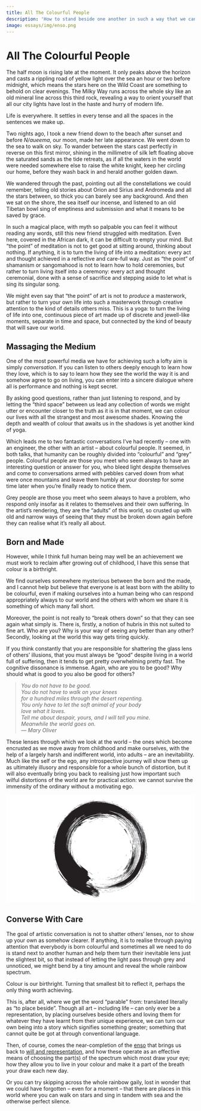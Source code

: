 ```yaml
---
title: All The Colourful People
description: 'How to stand beside one another in such a way that we can help the other turn to face the light in such a way that we refract it to produce the full rainbow spectrum.'
image: essays/img/enso.png
---
```


# All The Colourful People

The half moon is rising late at the moment. It only peaks above the horizon and casts a rippling road of yellow light over the sea an hour or two before midnight, which means the stars here on the Wild Coast are something to behold on clear evenings. The Milky Way runs across the whole sky like an old mineral line across this third rock, revealing a way to orient yourself that all our city lights have lost in the haste and hurry of modern life.

Life is everywhere. It settles in every tense and all the spaces in the sentences we make up.

Two nights ago, I took a new friend down to the beach after sunset and before _N/aueema_, our moon, made her late appearance. We went down to the sea to walk on sky. To wander between the stars cast perfectly in reverse on this first mirror, shining in the millimetre of silk left floating above the saturated sands as the tide retreats, as if all the waters in the world were needed somewhere else to raise the white knight, keep her circling our home, before they wash back in and herald another golden dawn.

We wandered through the past, pointing out all the constellations we could remember, telling old stories about Orion and Sirius and Andromeda and all the stars between, so thick you can barely see any background. And then we sat on the shore, the sea itself our incense, and listened to an old Tibetan bowl sing of emptiness and submission and what it means to be saved by grace.

In such a magical place, with myth so palpable you can feel it without reading any words, still this new friend struggled with meditation. Even here, covered in the African dark, it can be difficult to empty your mind. But “the point” of meditation is not to get good at sitting around, thinking about nothing. If anything, it is to turn the living of life into a meditation: every act and thought achieved in a reflective and care-full way. Just as “the point” of shamanism or sangomahood is not to learn how to hold ceremonies, but rather to turn living itself into a ceremony: every act and thought ceremonial, done with a sense of sacrifice and stepping aside to let what is sing its singular song.

We might even say that “the point” of art is not to _produce_ a masterwork, but rather to turn your own life into such a masterwork through creative attention to the kind of details others miss. This is a yoga: to turn the living of life into one, continuous piece of art made up of discrete and jewell-like moments, separate in time and space, but connected by the kind of beauty that will save our world.

## Massaging the Medium

One of the most powerful media we have for achieving such a lofty aim is simply _conversation_. If you can listen to others deeply enough to learn how they love, which is to say to learn how they see the world the way it is and somehow agree to go on living, you can enter into a sincere dialogue where all is performance and nothing is kept secret.

By asking good questions, rather than just listening to respond, and by letting the “third space” between us lead any collection of words we might utter or encounter closer to the truth as it is in that moment, we can colour our lives with all the strangest and most awesome shades. Knowing the depth and wealth of colour that awaits us in the shadows is yet another kind of yoga.

Which leads me to two fantastic conversations I’ve had recently – one with an engineer, the other with an artist – about colourful people. It seemed, in both talks, that humanity can be roughly divided into “colourful” and “grey” people. Colourful people are those you meet who seem always to have an interesting question or answer for you, who bleed light despite themselves and come to conversations armed with pebbles carved down from what were once mountains and leave them humbly at your doorstep for some time later when you’re finally ready to notice them.

Grey people are those you meet who seem always to have a problem, who respond only insofar as it relates to themselves and their own suffering. In the artist’s rendering, they are the “adults” of this world, so crusted up with old and narrow ways of seeing that they must be broken down again before they can realise what it’s really all about.

## Born and Made

However, while I think full human being may well be an achievement we must work to reclaim after growing out of childhood, I have this sense that colour is a birthright.

We find ourselves somewhere mysterious between the born and the made, and I cannot help but believe that everyone is at least born with the ability to be colourful, even if making ourselves into a human being who can respond appropriately always to our world and the others with whom we share it is something of which many fall short.

Moreover, the point is not really to “break others down” so that they can see again what simply is. There is, firstly, a notion of hubris in this not suited to fine art. Who are you? Why is your way of seeing any better than any other? Secondly, looking at the world this way gets tiring quickly.

If you think constantly that you are responsible for shattering the glass lens of others’ illusions, that you must always be “good” despite living in a world full of suffering, then it tends to get pretty overwhelming pretty fast. The cognitive dissonance is immense. Again, who are you to be good? Why should what is good to you also be good for others?


> _You do not have to be good._  
> _You do not have to walk on your knees_  
> _for a hundred miles through the desert repenting._  
> _You only have to let the soft animal of your body_  
> _love what it loves._  
> _Tell me about despair, yours, and I will tell you mine._  
> _Meanwhile the world goes on._  
> _— Mary Oliver_

These lenses through which we look at the world – the ones which become encrusted as we move away from childhood and make ourselves, with the help of a largely harsh and indifferent world, into adults – are an inevitability. Much like the self or the ego, any introspective journey will show them up as ultimately illusory and responsible for a whole bunch of distortion, but it will also eventually bring you back to realising just how important such wilful distortions of the world are for practical action: we cannot survive the immensity of the ordinary without a motivating ego.

![The opening through which God escapes](./img/enso.png)

## Converse With Care

The goal of artistic conversation is not to shatter others’ lenses, nor to show up your own as somehow clearer. If anything, it is to realise through paying attention that everybody is born colourful and sometimes all we need to do is stand next to another human and help them turn their inevitable lens just the slightest bit, so that instead of letting the light pass through grey and unnoticed, we might bend by a tiny amount and reveal the whole rainbow spectrum.

Colour is our birthright. Turning that smallest bit to reflect it, perhaps the only thing worth achieving.

This is, after all, where we get the word “parable” from: translated literally as “to place beside”. Though all art – including life – can only ever be a representation, by placing ourselves beside others and loving them for whatever they have learnt from their unique experience, we can turn our own being into a story which signifies something greater; something that cannot quite be got at through conventional language.

Then, of course, comes the near-completion of the [enso](https://en.wikipedia.org/wiki/Ens%C5%8D) that brings us back to [will and representation](https://en.wikipedia.org/wiki/The_World_as_Will_and_Representation), and how these operate as an effective means of choosing the part(s) of the spectrum which most draw your eye; how they allow you to live in your colour and make it a part of the breath your draw each new day.

Or you can try skipping across the whole rainbow gaily, lost in wonder that we could have forgotten – even for a moment – that there are places in this world where you can walk on stars and sing in tandem with sea and the otherwise perfect silence.
